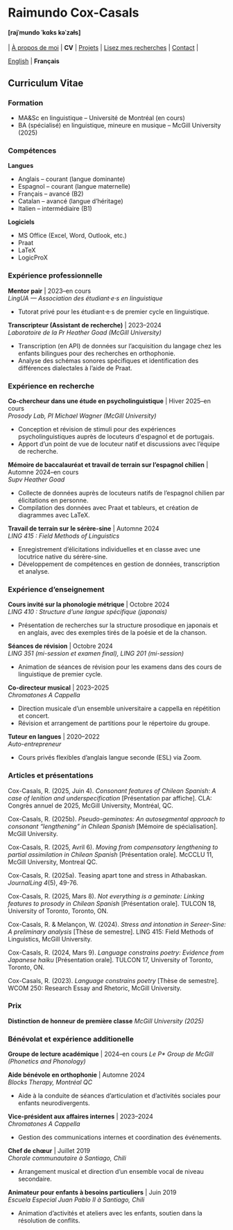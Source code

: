# Raimundo Cox-Casals
#### [rajˈmundo ˈkɑks kəˈzaɫs]

| [À propos de moi](LISMOI.md) | **CV** | [Projets](projectsfr.md) | [Lisez mes recherches](papersfr.md) | [Contact](contactfr.md) | 

[English](../cv.md) \| **Français**

## Curriculum Vitae
### Formation
- MA&Sc en linguistique – Université de Montréal (en cours)
- BA (spécialisé) en linguistique, mineure en musique – McGill University (2025)

### Compétences
**Langues**
- Anglais – courant (langue dominante)
- Espagnol – courant (langue maternelle)
- Français – avancé (B2)
- Catalan – avancé (langue d’héritage)
- Italien – intermédiaire (B1)

**Logiciels**
- MS Office (Excel, Word, Outlook, etc.)
- Praat
- LaTeX
- LogicProX

### Expérience professionnelle
**Mentor pair** | 2023–en cours  
_LingUA — Association des étudiant·e·s en linguistique_
- Tutorat privé pour les étudiant·e·s de premier cycle en linguistique.

**Transcripteur (Assistant de recherche)** | 2023–2024  
_Laboratoire de la Pr Heather Goad (McGill University)_
- Transcription (en API) de données sur l’acquisition du langage chez les enfants bilingues pour des recherches en orthophonie.
- Analyse des schémas sonores spécifiques et identification des différences dialectales à l’aide de Praat.

### Expérience en recherche
**Co-chercheur dans une étude en psycholinguistique** | Hiver 2025–en cours  
_Prosody Lab, PI Michael Wagner (McGill University)_
- Conception et révision de stimuli pour des expériences psycholinguistiques auprès de locuteurs d'espagnol et de portugais.
- Apport d’un point de vue de locuteur natif et discussions avec l’équipe de recherche.

**Mémoire de baccalauréat et travail de terrain sur l’espagnol chilien** | Automne 2024–en cours  
_Supv Heather Goad_
- Collecte de données auprès de locuteurs natifs de l’espagnol chilien par élicitations en personne.
- Compilation des données avec Praat et tableurs, et création de diagrammes avec LaTeX.

**Travail de terrain sur le sérère-sine** | Automne 2024  
_LING 415 : Field Methods of Linguistics_
- Enregistrement d’élicitations individuelles et en classe avec une locutrice native du sérère-sine.
- Développement de compétences en gestion de données, transcription et analyse.

### Expérience d’enseignement
**Cours invité sur la phonologie métrique** | Octobre 2024  
_LING 410 : Structure d’une langue spécifique (japonais)_
- Présentation de recherches sur la structure prosodique en japonais et en anglais, avec des exemples tirés de la poésie et de la chanson.

**Séances de révision** | Octobre 2024  
_LING 351 (mi-session et examen final), LING 201 (mi-session)_
- Animation de séances de révision pour les examens dans des cours de linguistique de premier cycle.

**Co-directeur musical** | 2023–2025  
_Chromatones A Cappella_
- Direction musicale d’un ensemble universitaire a cappella en répétition et concert.
- Révision et arrangement de partitions pour le répertoire du groupe.

**Tuteur en langues** | 2020–2022  
_Auto-entrepreneur_
- Cours privés flexibles d’anglais langue seconde (ESL) via Zoom.

### Articles et présentations

Cox-Casals, R. (2025, Juin 4). _Consonant features of Chilean Spanish: A case of lenition and underspecification_ \[Présentation par affiche\]. CLA: Congrès annuel de 2025, McGill University, Montréal, QC.

Cox-Casals, R. (2025b). _Pseudo-geminates: An autosegmental approach to consonant “lengthening” in Chilean Spanish_ \[Mémoire de spécialisation\]. McGill University.

Cox-Casals, R. (2025, Avril 6). _Moving from compensatory lengthening to partial assimilation in Chilean Spanish_ \[Présentation orale\]. McCCLU 11, McGill University, Montreal QC.

Cox-Casals, R. (2025a). Teasing apart tone and stress in Athabaskan. _JournalLing 4_(5), 49-76.

Cox-Casals, R. (2025, Mars 8). _Not everything is a geminate: Linking features to prosody in Chilean Spanish_ \[Présentation orale\]. TULCON 18, University of Toronto, Toronto, ON.

Cox-Casals, R. & Melançon, W. (2024). _Stress and intonation in Sereer-Sine: A preliminary analysis_ \[Thèse de semestre\]. LING 415: Field Methods of Linguistics, McGill University.

Cox-Casals, R. (2024, Mars 9). _Language constrains poetry: Evidence from Japanese haiku_ \[Présentation orale\]. TULCON 17, University of Toronto, Toronto, ON.

Cox-Casals, R. (2023). _Language constrains poetry_ \[Thèse de semestre\]. WCOM 250: Research Essay and Rhetoric, McGill University.

### Prix
**Distinction de honneur de première classe**
_McGill University (2025)_

### Bénévolat et expérience additionelle
**Groupe de lecture académique** | 2024–en cours
_Le P* Group de McGill (Phonetics and Phonology)_

**Aide bénévole en orthophonie** | Automne 2024  
_Blocks Therapy, Montréal QC_
- Aide à la conduite de séances d’articulation et d’activités sociales pour enfants neurodivergents.

**Vice-président aux affaires internes** | 2023–2024  
_Chromatones A Cappella_  
- Gestion des communications internes et coordination des événements.

**Chef de chœur** | Juillet 2019  
_Chorale communautaire à Santiago, Chili_
- Arrangement musical et direction d’un ensemble vocal de niveau secondaire.

**Animateur pour enfants à besoins particuliers** | Juin 2019  
_Escuela Especial Juan Pablo II à Santiago, Chili_
- Animation d’activités et ateliers avec les enfants, soutien dans la résolution de conflits.
